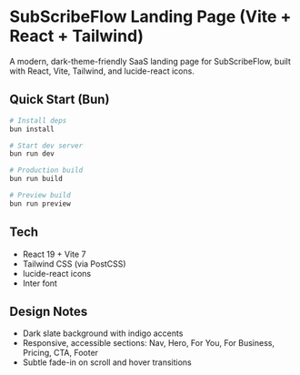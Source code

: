 # SubScribeFlow Landing Page (Vite + React + Tailwind)

A modern, dark-theme-friendly SaaS landing page for SubScribeFlow, built with React, Vite, Tailwind, and lucide-react icons.

## Quick Start (Bun)

```bash
# Install deps
bun install

# Start dev server
bun run dev

# Production build
bun run build

# Preview build
bun run preview
```

## Tech

- React 19 + Vite 7
- Tailwind CSS (via PostCSS)
- lucide-react icons
- Inter font

## Design Notes

- Dark slate background with indigo accents
- Responsive, accessible sections: Nav, Hero, For You, For Business, Pricing, CTA, Footer
- Subtle fade-in on scroll and hover transitions
